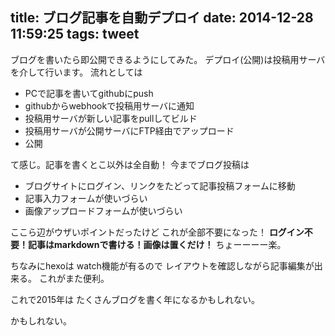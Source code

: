 title: ブログ記事を自動デプロイ
date: 2014-12-28 11:59:25
tags: tweet
---
ブログを書いたら即公開できるようにしてみた。
デプロイ(公開)は投稿用サーバを介して行います。
流れとしては
- PCで記事を書いてgithubにpush
- githubからwebhookで投稿用サーバに通知
- 投稿用サーバが新しい記事をpullしてビルド
- 投稿用サーバが公開サーバにFTP経由でアップロード
- 公開

て感じ。記事を書くとこ以外は全自動！
今までブログ投稿は
- ブログサイトにログイン、リンクをたどって記事投稿フォームに移動
- 記事入力フォームが使いづらい
- 画像アップロードフォームが使いづらい

ここら辺がウザいポイントだったけど
これが全部不要になった！
<strong>ログイン不要！記事はmarkdownで書ける！画像は置くだけ！</strong>
ちょーーーー楽。

ちなみにhexoは
watch機能が有るので
レイアウトを確認しながら記事編集が出来る。
これがまた便利。

これで2015年は
たくさんブログを書く年になるかもしれない。



かもしれない。
